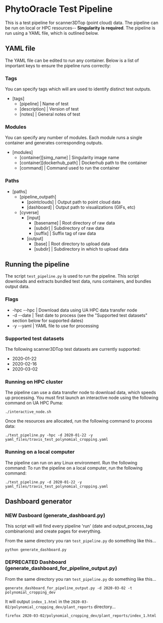 # PhytoOracle Test Pipeline
This is a test pipeline for scanner3DTop (point cloud) data. The pipeline can be run on local or HPC resources-- **Singularity is required**. The pipeline is run using a YAML file, which is outlined below.

## YAML file 
The YAML file can be edited to run any container. Below is a list of important keys to ensure the pipeline runs correctly:
### Tags 
You can specify tags which will are used to identify distinct test outputs. 
* [tags]
  * [pipeline] | Name of test
  * [description] | Version of test
  * [notes] | General notes of test
### Modules 
You can specify any number of modules. Each module runs a single container and generates corresponding outputs. 
* [modules]
  * [container][simg_name] | Singularity image name
  * [container][dockerhub_path] | Dockerhub path to the container
  * [command] | Command used to run the container 

### Paths 
* [paths]
  * [pipeline_outpath]
    * [pointclouds] | Output path to point cloud data 
    * [dashboard] | Output path to visualizations (GIFs, etc)
  * [cyverse]
    * [input]
      * [basename] | Root directory of raw data
      * [subdir] | Subdirectory of raw data
      * [suffix] | Suffix tag of raw data
    * [output]
      * [base] | Root directory to upload data
      * [subdir] | Subdirectory in which to upload data

## Running the pipeline
The script ```test_pipeline.py``` is used to run the pipeline. This script downloads and extracts bundled test data, runs containers, and bundles output data.

### Flags 
* -hpc --hpc | Download data using UA HPC data transfer node 
* -d --date | Test date to process (see the "Supported test datasets" section below for supported dates)
* -y --yaml | YAML file to use for processing 
  
### Supported test datasets
The following scanner3DTop test datasets are currently supported: 
* 2020-01-22
* 2020-02-16
* 2020-03-02

### Running on HPC cluster
The pipeline can use a data transfer node to download data, which speeds up processing. You must first launch an interactive node using the following command on UA HPC Puma: 
```
./interactive_node.sh
```

Once the resources are allocated, run the following command to process data:
```
./test_pipeline.py -hpc -d 2020-01-22 -y yaml_files/travis_test_polynomial_cropping.yaml
```
### Running on a local computer
The pipeline can run on any Linux environment. Run the following command:
To run the pipeline on a local computer, run the following command:
```
./test_pipeline.py -d 2020-01-22 -y yaml_files/travis_test_polynomial_cropping.yaml
```

## Dashboard generator

### NEW Dasboard (generate_dashboard.py)

This script will will find every pipeline 'run' (date and output_process_tag combinarions) and create pages for everything.  

From the same directory you ran `test_pipeline.py` do something like this...
```
python generate_dashboard.py
```


### DEPRECATED Dashboard (generate_dashboard_for_pipeline_output.py)

From the same directory you ran `test_pipeline.py` do something like this...
```
generate_dashboard_for_pipeline_output.py -d 2020-03-02 -t polynomial_cropping_dev
```

It will output `index_1.html` in the `2020-03-02/polynomial_cropping_dev/plant_reports` directory...

```
firefox 2020-03-02/polynomial_cropping_dev/plant_reports/index_1.html
```
